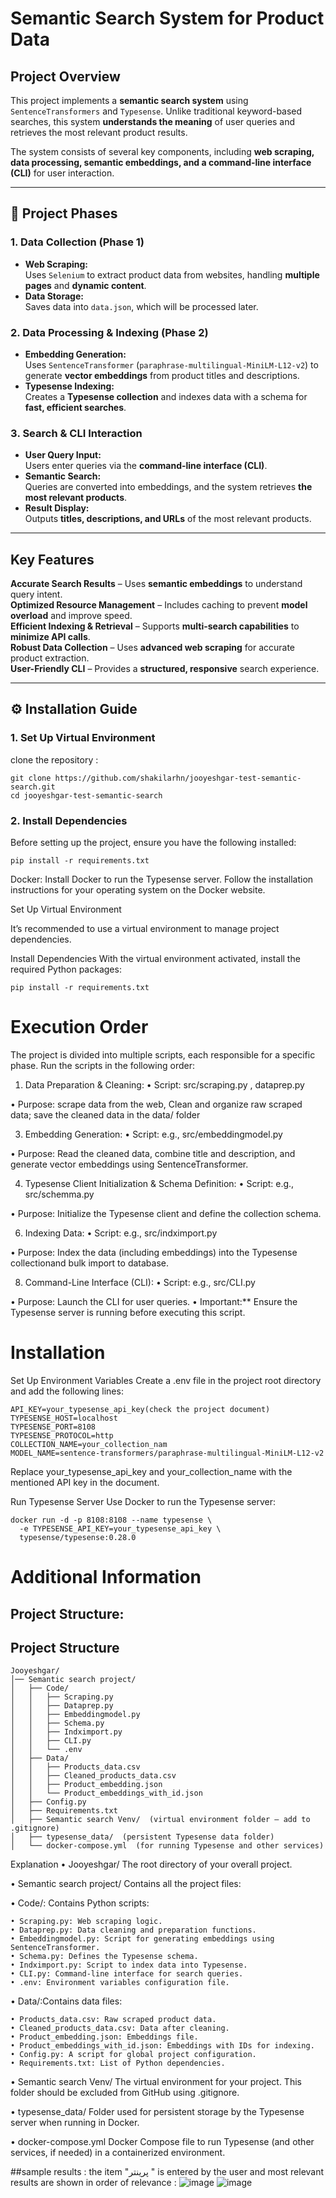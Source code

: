 #  Semantic Search System for Product Data

## Project Overview
This project implements a **semantic search system** using `SentenceTransformers` and `Typesense`. Unlike traditional keyword-based searches, this system **understands the meaning** of user queries and retrieves the most relevant product results.

The system consists of several key components, including **web scraping, data processing, semantic embeddings, and a command-line interface (CLI)** for user interaction.

---

## 📂 Project Phases

### 1️. Data Collection (Phase 1)
- **Web Scraping:**  
  Uses `Selenium` to extract product data from websites, handling **multiple pages** and **dynamic content**.
- **Data Storage:**  
  Saves data into `data.json`, which will be processed later.

### 2️. Data Processing & Indexing (Phase 2)
- **Embedding Generation:**  
  Uses `SentenceTransformer` (`paraphrase-multilingual-MiniLM-L12-v2`) to generate **vector embeddings** from product titles and descriptions.
- **Typesense Indexing:**  
  Creates a **Typesense collection** and indexes data with a schema for **fast, efficient searches**.

### 3️. Search & CLI Interaction
- **User Query Input:**  
  Users enter queries via the **command-line interface (CLI)**.
- **Semantic Search:**  
  Queries are converted into embeddings, and the system retrieves **the most relevant products**.
- **Result Display:**  
  Outputs **titles, descriptions, and URLs** of the most relevant products.

---

##  Key Features
 **Accurate Search Results** – Uses **semantic embeddings** to understand query intent.  
 **Optimized Resource Management** – Includes caching to prevent **model overload** and improve speed.  
 **Efficient Indexing & Retrieval** – Supports **multi-search capabilities** to **minimize API calls**.  
 **Robust Data Collection** – Uses **advanced web scraping** for accurate product extraction.  
 **User-Friendly CLI** – Provides a **structured, responsive** search experience.

---

## ⚙️ Installation Guide

### 1️. Set Up Virtual Environment
clone the repository : 
```
git clone https://github.com/shakilarhn/jooyeshgar-test-semantic-search.git
cd jooyeshgar-test-semantic-search
```
### 2️. Install Dependencies
 
Before setting up the project, ensure you have the following installed:

```
pip install -r requirements.txt
```

Docker: Install Docker to run the Typesense server. Follow the installation instructions for your operating system on the Docker website.​

Set Up Virtual Environment

It’s recommended to use a virtual environment to manage project dependencies. 

Install Dependencies
With the virtual environment activated, install the required Python packages:
      
   ```
pip install -r requirements.txt
```


# Execution Order

The project is divided into multiple scripts, each responsible for a specific phase. Run the scripts in the following order:
 1. Data Preparation & Cleaning:
 • Script: src/scraping.py , dataprep.py

 • Purpose: scrape data from the web, Clean and organize raw scraped data; save the cleaned data in the data/ folder

3. Embedding Generation:
 • Script: e.g., src/embeddingmodel.py

 • Purpose: Read the cleaned data, combine title and description, and generate vector embeddings using SentenceTransformer.


 4. Typesense Client Initialization & Schema Definition:
 • Script: e.g., src/schemma.py

 • Purpose: Initialize the Typesense client and define the collection schema.


 6. Indexing Data:
 • Script: e.g., src/indximport.py

 • Purpose: Index the data (including embeddings) into the Typesense collectionand bulk import to database.

 8. Command-Line Interface (CLI):
 • Script: e.g., src/CLI.py

 • Purpose: Launch the CLI for user queries.
 • Important:** Ensure the Typesense server is running before executing this script.

# Installation

Set Up Environment Variables
Create a .env file in the project root directory and add the following lines:
   ```
API_KEY=your_typesense_api_key(check the project document)
TYPESENSE_HOST=localhost
TYPESENSE_PORT=8108
TYPESENSE_PROTOCOL=http
COLLECTION_NAME=your_collection_nam
MODEL_NAME=sentence-transformers/paraphrase-multilingual-MiniLM-L12-v2
```
Replace your_typesense_api_key and your_collection_name with the mentioned API key in the document.

Run Typesense Server
Use Docker to run the Typesense server:​

```
docker run -d -p 8108:8108 --name typesense \
  -e TYPESENSE_API_KEY=your_typesense_api_key \
  typesense/typesense:0.28.0
```

# Additional Information

## Project Structure:

## Project Structure

```
Jooyeshgar/
│── Semantic search project/
│   ├── Code/
│   │   ├── Scraping.py
│   │   ├── Dataprep.py
│   │   ├── Embeddingmodel.py
│   │   ├── Schema.py
│   │   ├── Indximport.py
│   │   ├── CLI.py
│   │   └── .env
│   ├── Data/
│   │   ├── Products_data.csv
│   │   ├── Cleaned_products_data.csv
│   │   ├── Product_embedding.json
│   │   └── Product_embeddings_with_id.json
│   ├── Config.py
│   ├── Requirements.txt
│   ├── Semantic search Venv/  (virtual environment folder – add to .gitignore)
│   ├── typesense_data/  (persistent Typesense data folder)
│   └── docker-compose.yml  (for running Typesense and other services)
```


Explanation
 • Jooyeshgar/
The root directory of your overall project.

 • Semantic search project/
Contains all the project files:

 • Code/: Contains Python scripts:
 
    • Scraping.py: Web scraping logic.
    • Dataprep.py: Data cleaning and preparation functions.
    • Embeddingmodel.py: Script for generating embeddings using SentenceTransformer.
    • Schema.py: Defines the Typesense schema.
    • Indximport.py: Script to index data into Typesense.
    • CLI.py: Command-line interface for search queries.
    • .env: Environment variables configuration file.
   
 • Data/:Contains data files:
 
    • Products_data.csv: Raw scraped product data.
    • Cleaned_products_data.csv: Data after cleaning.
    • Product_embedding.json: Embeddings file.
    • Product_embeddings_with_id.json: Embeddings with IDs for indexing.
    • Config.py: A script for global project configuration.
    • Requirements.txt: List of Python dependencies.
   
 • Semantic search Venv/
The virtual environment for your project. This folder should be excluded from GitHub using .gitignore.

 • typesense_data/
Folder used for persistent storage by the Typesense server when running in Docker.

 • docker-compose.yml
Docker Compose file to run Typesense (and other services, if needed) in a containerized environment.

##sample results : the item "پرینتر " is entered by the user and most relevant results are shown in order of relevance : 
![image](https://github.com/user-attachments/assets/a16ad907-a3b0-4d6a-9398-09c83db78887)
![image](https://github.com/user-attachments/assets/59da2d91-72a4-4422-b78a-3ef6e6d03bfb)



